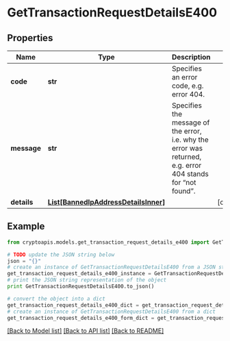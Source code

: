 # GetTransactionRequestDetailsE400


## Properties
Name | Type | Description | Notes
------------ | ------------- | ------------- | -------------
**code** | **str** | Specifies an error code, e.g. error 404. | 
**message** | **str** | Specifies the message of the error, i.e. why the error was returned, e.g. error 404 stands for “not found”. | 
**details** | [**List[BannedIpAddressDetailsInner]**](BannedIpAddressDetailsInner.md) |  | [optional] 

## Example

```python
from cryptoapis.models.get_transaction_request_details_e400 import GetTransactionRequestDetailsE400

# TODO update the JSON string below
json = "{}"
# create an instance of GetTransactionRequestDetailsE400 from a JSON string
get_transaction_request_details_e400_instance = GetTransactionRequestDetailsE400.from_json(json)
# print the JSON string representation of the object
print GetTransactionRequestDetailsE400.to_json()

# convert the object into a dict
get_transaction_request_details_e400_dict = get_transaction_request_details_e400_instance.to_dict()
# create an instance of GetTransactionRequestDetailsE400 from a dict
get_transaction_request_details_e400_form_dict = get_transaction_request_details_e400.from_dict(get_transaction_request_details_e400_dict)
```
[[Back to Model list]](../README.md#documentation-for-models) [[Back to API list]](../README.md#documentation-for-api-endpoints) [[Back to README]](../README.md)


